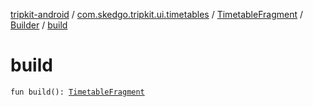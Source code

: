 [tripkit-android](../../../index.md) / [com.skedgo.tripkit.ui.timetables](../../index.md) / [TimetableFragment](../index.md) / [Builder](index.md) / [build](./build.md)

# build

`fun build(): `[`TimetableFragment`](../index.md)